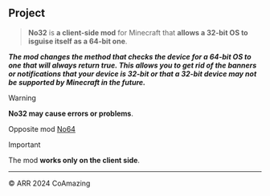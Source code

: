 ## Project
> **No32** is **a client-side mod** for Minecraft that **allows a 32-bit OS to isguise itself as a 64-bit one**. 

***The mod changes the method that checks the device for a 64-bit OS to one that will always return true. This allows you to get rid of the banners or notifications that your device is 32-bit or that a 32-bit device may not be supported by Minecraft in the future.***

> [!WARNING]
> **No32 may cause errors or problems**. 

Opposite mod [No64](https://modrinth.com/mod/no64)

> [!IMPORTANT]
> The mod **works only on the client side**.
____

© ARR 2024 CoAmazing
